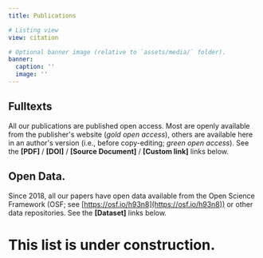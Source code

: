 ```yaml
---
title: Publications

# Listing view
view: citation

# Optional banner image (relative to `assets/media/` folder).
banner:
  caption: ''
  image: ''
---
```


## **Fulltexts**
All our publications are published open access. Most are openly available from the publisher's website (*gold open access*), others are available here in an author's version (i.e., before copy-editing; *green open access*). See the **[PDF]** / **[DOI]** / **[Source Document]** / **[Custom link]** links below.

## **Open Data**.
Since 2018, all our papers have open data available from the Open Science Framework (OSF; see [https://osf.io/h93n8](https://osf.io/h93n8)) or other data repositories. See the **[Dataset]** links below.

# **This list is under construction**.

<br />
<br />
